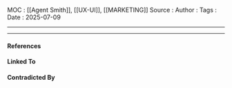 
MOC : [[Agent Smith]], [[UX-UI]], [[MARKETING]]
Source : 
Author : 
Tags : 
Date : 2025-07-09
***

***
#### References

#### Linked To

#### Contradicted By